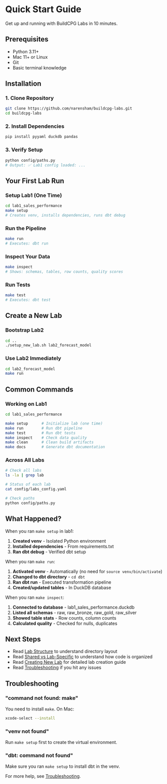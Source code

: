 # Quick Start Guide

Get up and running with BuildCPG Labs in 10 minutes.

## Prerequisites

- Python 3.11+
- Mac 11+ or Linux
- Git
- Basic terminal knowledge

## Installation

### 1. Clone Repository
```bash
git clone https://github.com/narensham/buildcpg-labs.git
cd buildcpg-labs
```

### 2. Install Dependencies
```bash
pip install pyyaml duckdb pandas
```

### 3. Verify Setup
```bash
python config/paths.py
# Output: ✅ Lab1 config loaded: ...
```

## Your First Lab Run

### Setup Lab1 (One Time)
```bash
cd lab1_sales_performance
make setup
# Creates venv, installs dependencies, runs dbt debug
```

### Run the Pipeline
```bash
make run
# Executes: dbt run
```

### Inspect Your Data
```bash
make inspect
# Shows: schemas, tables, row counts, quality scores
```

### Run Tests
```bash
make test
# Executes: dbt test
```

## Create a New Lab

### Bootstrap Lab2
```bash
cd ..
./setup_new_lab.sh lab2_forecast_model
```

### Use Lab2 Immediately
```bash
cd lab2_forecast_model
make run
```

## Common Commands

### Working on Lab1
```bash
cd lab1_sales_performance

make setup      # Initialize lab (one time)
make run        # Run dbt pipeline
make test       # Run dbt tests
make inspect    # Check data quality
make clean      # Clean build artifacts
make docs       # Generate dbt documentation
```

### Across All Labs
```bash
# Check all labs
ls -la | grep lab

# Status of each lab
cat config/labs_config.yaml

# Check paths
python config/paths.py
```

## What Happened?

When you ran `make setup` in lab1:

1. **Created venv** - Isolated Python environment
2. **Installed dependencies** - From requirements.txt
3. **Ran dbt debug** - Verified dbt setup

When you ran `make run`:

1. **Activated venv** - Automatically (no need for `source venv/bin/activate`)
2. **Changed to dbt directory** - `cd dbt`
3. **Ran dbt run** - Executed transformation pipeline
4. **Created/updated tables** - In DuckDB database

When you ran `make inspect`:

1. **Connected to database** - lab1_sales_performance.duckdb
2. **Listed all schemas** - raw, raw_bronze, raw_gold, raw_silver
3. **Showed table stats** - Row counts, column counts
4. **Calculated quality** - Checked for nulls, duplicates

## Next Steps

- Read [Lab Structure](../labs/lab-structure.md) to understand directory layout
- Read [Shared vs Lab-Specific](../architecture/shared-vs-lab-specific.md) to understand how code is organized
- Read [Creating New Lab](../labs/creating-new-lab.md) for detailed lab creation guide
- Read [Troubleshooting](../troubleshooting.md) if you hit any issues

## Troubleshooting

### "command not found: make"
You need to install `make`. On Mac:
```bash
xcode-select --install
```

### "venv not found"
Run `make setup` first to create the virtual environment.

### "dbt: command not found"
Make sure you ran `make setup` to install dbt in the venv.

For more help, see [Troubleshooting](../troubleshooting.md).